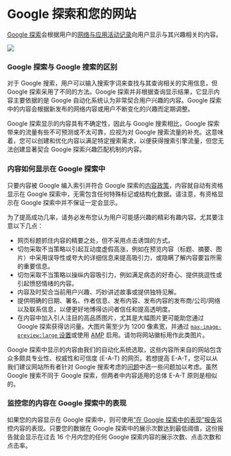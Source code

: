 # Google 探索和您的网站

[Google 探索](https://support.google.com/websearch/answer/2819496)会根据用户的[网络与应用活动记录](https://support.google.com/websearch/answer/54068)向用户显示与其兴趣相关的内容。

![](https://storage.googleapis.com/support-kms-prod/a3tqEbPXQkjWfocZf6XpG9XRlD8PZiiHJfDQ)

### Google 探索与 Google 搜索的区别

对于 Google 搜索，用户可以输入搜索字词来查找与其查询相关的实用信息，但 Google 探索采用了不同的方法。Google 探索并非根据查询显示结果，它显示内容主要依据的是 Google 自动化系统认为非常契合用户兴趣的内容。Google 探索中的内容会根据新发布的网络内容或用户不断变化的兴趣而定期调整。

Google 探索显示的内容具有不确定性，因此与 Google 搜索相比，Google 探索带来的流量有些不可预测或不太可靠，应视为对 Google 搜索流量的补充。这意味着，您可以创建和优化内容以满足特定搜索需求，以便获得搜索引擎流量，但您无法创建显著契合 Google 探索兴趣匹配机制的内容。

### 内容如何显示在 Google 探索中

只要内容被 Google 编入索引并符合 Google 探索的[内容政策](https://support.google.com/websearch/answer/9982767)，内容就自动有资格显示在 Google 探索中，无需包含任何特殊标记或结构化数据。请注意，有资格显示在 Google 探索中并不保证一定会显示。

为了提高成功几率，请务必发布您认为用户可能感兴趣的精彩有趣内容。尤其要注意以下几点：

* 网页标题抓住内容的精要之处，但不采用点击诱饵的方式。
* 切勿采取不当策略以引起互动度虚假高涨，例如在预览内容（标题、摘要、图片）中采用误导性或夸大的详细信息来提高吸引力，或隐瞒了解内容要旨所需的重要信息。
* 切勿采取不当策略以操纵内容吸引力，例如满足病态的好奇心、提供挑逗性或引起愤怒情绪的内容。
* 内容及时契合当前用户兴趣、巧妙讲述故事或提供独特见解。
* 提供明确的日期、署名、作者信息、发布内容、发布内容的发布商/公司/网络以及联系信息，以便更好地博得访问者信任和提高透明度。
* 在内容中加入引人注目的高品质图片，尤其是大幅图片更可能助您通过 Google 探索获得访问量。大图片需至少为 1200 像素宽，并通过 [`max-image-preview:large` 设置](https://developers.google.com/search/reference/robots_meta_tag)或使用 [AMP](https://www.ampproject.org/) 启用。请勿将网站徽标用作此类图片。

Google 探索中显示的内容由我们的自动化系统选取，这些内容所来自的网站包含众多颇具专业性、权威性和可信度 \(E-A-T\) 的网页。若想提高 E-A-T，您可以从我们建议网站所有者针对 Google 搜索考虑的[问题](https://webmasters.googleblog.com/2019/08/core-updates.html)中选一些问题加以考虑。虽然 Google 搜索不同于 Google 探索，但两者中内容适用的总体 E-A-T 原则是相似的。

### 监控您的内容在 Google 探索中的表现

如果您的内容显示在 Google 探索中，则可使用[“在 Google 探索中的表现”报告](https://support.google.com/webmasters/answer/9216516)监控内容的表现。只要您的数据在 Google 探索中的展示次数达到最低阈值，这份报告就会显示在过去 16 个月内您的任何 Google 探索内容的展示次数、点击次数和点击率。

